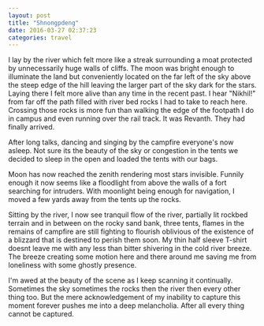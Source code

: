```yaml
---
layout: post
title: "Shnongpdeng"
date: 2016-03-27 02:37:23
categories: travel
---
```


I lay by the river which felt more like a streak surrounding a moat protected by unnecessarily huge walls of cliffs. The moon was  bright enough to illuminate the land but conveniently located on the far left of the sky above the steep edge of the hill leaving the larger part of the sky dark for the stars. Laying there I felt more alive than any time in the recent past.
I hear "Nikhil!" from far off the path filled with river bed rocks I had to take to reach here. Crossing those rocks is more fun than walking the edge of the footpath I do in campus and even running over the rail track.  It was Revanth. They had finally arrived.

After long talks, dancing and singing by the campfire everyone's now asleep. Not sure its the beauty of the sky or congestion in the tents we decided to sleep in the open and loaded the tents with our bags. 
 

Moon has now reached the zenith rendering most stars invisible. Funnily enough it now seems like a floodlight from above the walls of a fort searching for intruders. With moonlight  being enough for navigation, I moved a few yards away from the tents up the rocks.
 
Sitting by the river, I now see tranquil flow of the river, partially lit rockbed terrain and in between on the rocky sand bank, three tents, flames in the remains of campfire are still fighting to flourish oblivious of the existence of a  blizzard that is destined to perish them soon.
My thin half sleeve T-shirt doesnt leave me with any less than bitter shivering in the cold river breeze. The breeze creating some motion here and there around me saving me from loneliness with some ghostly presence.

I'm awed at the beauty of the scene as I keep scanning it continually. Sometimes the sky sometimes the rocks then the river then every other thing too. But the mere acknowledgement of my inability to capture this moment forever pushes me into a deep melancholia.
After all every thing cannot be captured.